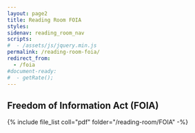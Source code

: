 ```yaml
---
layout: page2
title: Reading Room FOIA
styles:
sidenav: reading_room_nav
scripts:
#  - /assets/js/jquery.min.js
permalink: /reading-room-foia/
redirect_from:
  - /foia
#document-ready:
#  - getRate();
---
```


## Freedom of Information Act (FOIA)

{% include file_list coll="pdf" folder="/reading-room/FOIA" -%}

<!-- CONTENT END -->

